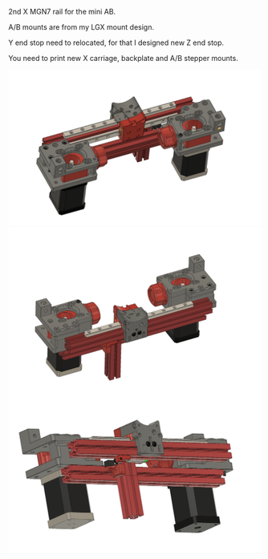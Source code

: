 2nd X MGN7 rail for the mini AB.

A/B mounts are from my LGX mount design.

Y end stop need to relocated, for that I designed new Z end stop.

You need to print new X carriage, backplate and A/B stepper mounts.


![PIC](2nd_mini_AB_rail_3.png)
![PIC](2nd_mini_AB_rail_1.png)
![PIC](2nd_mini_AB_rail_2.png)
